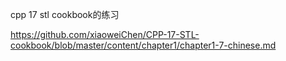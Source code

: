 
cpp 17 stl cookbook的练习

https://github.com/xiaoweiChen/CPP-17-STL-cookbook/blob/master/content/chapter1/chapter1-7-chinese.md
